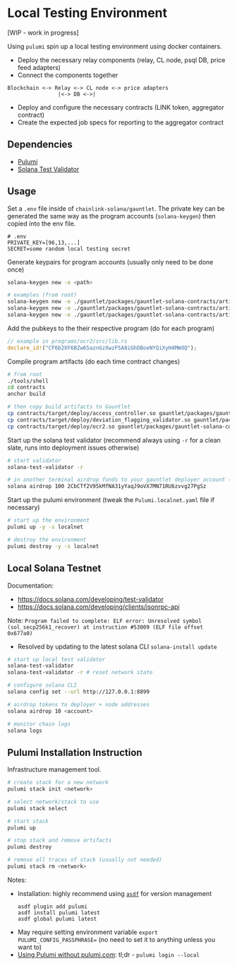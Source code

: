 # Local Testing Environment

[WIP - work in progress]

Using `pulumi` spin up a local testing environment using docker containers.
- Deploy the necessary relay components (relay, CL node, psql DB, price feed adapters)
- Connect the components together
```
Blockchain <-> Relay <-> CL node <-> price adapters
                |<-> DB <->|
```

- Deploy and configure the necessary contracts (LINK token, aggregator contract)
- Create the expected job specs for reporting to the aggregator contract

## Dependencies
- [Pulumi](#pulumi-installation-instruction)
- [Solana Test Validator](#local-solana-testnet)

## Usage
Set a `.env` file inside of `chainlink-solana/gauntlet`. The private key can be generated the same way as the program accounts (`solana-keygen`) then copied into the env file.
```
# .env
PRIVATE_KEY=[96,13,...]
SECRET=some random local testing secret
```

Generate keypairs for program accounts (usually only need to be done once)
```bash
solana-keygen new -o <path>

# examples (from root)
solana-keygen new -o ./gauntlet/packages/gauntlet-solana-contracts/artifacts/programId/access_controller.json
solana-keygen new -o ./gauntlet/packages/gauntlet-solana-contracts/artifacts/programId/deviation_flagging_validator.json
solana-keygen new -o ./gauntlet/packages/gauntlet-solana-contracts/artifacts/programId/ocr2.json
```

Add the pubkeys to the their respective program (do for each program)
```rust
// example in programs/ocr2/src/lib.rs
declare_id!("CF6b2XF6BZw65aznGzXwzF5A8iGhDBoeNYQiXyH4MWdQ");
```

Compile program artifacts (do each time contract changes)
```bash
# from root
./tools/shell
cd contracts
anchor build

# then copy build artifacts to Gauntlet
cp contracts/target/deploy/access_controller.so gauntlet/packages/gauntlet-solana-contracts/artifacts/bin/access_controller.so
cp contracts/target/deploy/deviation_flagging_validator.so gauntlet/packages/gauntlet-solana-contracts/artifacts/bin/deviation_flagging_validator.so
cp contracts/target/deploy/ocr2.so gauntlet/packages/gauntlet-solana-contracts/artifacts/bin/ocr2.so
```

Start up the solana test validator (recommend always using `-r` for a clean slate, runs into deployment issues otherwise)
```bash
# start validator
solana-test-validator -r

# in another terminal airdrop funds to your gauntlet deployer account (see below if need to configure CLI for local validator)
solana airdrop 100 2CbCTf2V95kMfNA31yYaqJ9oVX7MN71RU6zvvg27PgSz
```

Start up the pulumi environment (tweak the `Pulumi.localnet.yaml` file if necessary)
```bash
# start up the environment
pulumi up -y -s localnet

# destroy the environment
pulumi destroy -y -s localnet
```

## Local Solana Testnet
Documentation:
* https://docs.solana.com/developing/test-validator
* https://docs.solana.com/developing/clients/jsonrpc-api

Note:
`Program failed to complete: ELF error: Unresolved symbol (sol_secp256k1_recover) at instruction #53009 (ELF file offset 0x677a0)`
* Resolved by updating to the latest solana CLI `solana-install update`

```bash
# start up local test validator
solana-test-validator
solana-test-validator -r # reset network state

# configure solana CLI
solana config set --url http://127.0.0.1:8899

# airdrop tokens to deployer + node addresses
solana airdrop 10 <account>

# monitor chain logs
solana logs
```

## Pulumi Installation Instruction
Infrastructure management tool.

```bash
# create stack for a new network
pulumi stack init <network>

# select network/stack to use
pulumi stack select

# start stack
pulumi up

# stop stack and remove artifacts
pulumi destroy

# remove all traces of stack (usually not needed)
pulumi stack rm <network>
```

Notes:
* Installation: highly recommend using [`asdf`](https://asdf-vm.com/) for version management
   ```
   asdf plugin add pulumi
   asdf install pulumi latest
   asdf global pulumi latest
   ```
* May require setting environment variable `export PULUMI_CONFIG_PASSPHRASE=` (no need to set it to anything unless you want to)
* [Using Pulumi without pulumi.com](https://www.pulumi.com/docs/troubleshooting/faq/#can-i-use-pulumi-without-depending-on-pulumicom): tl;dr - `pulumi login --local`
